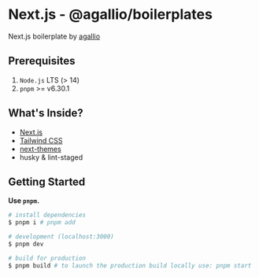 # Next.js - @agallio/boilerplates

Next.js boilerplate by [agallio](https://github.com/agallio)

## Prerequisites

1. `Node.js` LTS (> 14)
2. `pnpm` >= v6.30.1

## What's Inside?

- [Next.js](https://github.com/vercel/next.js/)
- [Tailwind CSS](https://tailwindcss.com/)
- [next-themes](https://www.npmjs.com/package/next-themes)
- husky & lint-staged

## Getting Started

**Use `pnpm`.**

```bash
# install dependencies
$ pnpm i # pnpm add

# development (localhost:3000)
$ pnpm dev

# build for production
$ pnpm build # to launch the production build locally use: pnpm start
```
